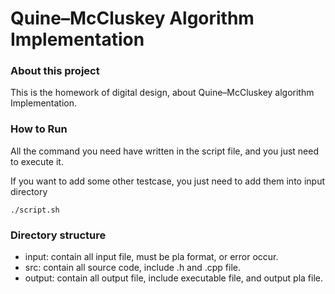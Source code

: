 # Quine–McCluskey Algorithm Implementation

### About this project

This is the homework of digital design, about Quine–McCluskey algorithm Implementation.

### How to Run

All the command you need have written in the script file, and you just need to execute it.

If you want to add some other testcase, you just need to add them into input directory

```shell
./script.sh

```

### Directory structure

- input: contain all input file, must be pla format, or error occur.
- src: contain all source code, include .h and .cpp file.
- output: contain all output file, include executable file, and output pla file.